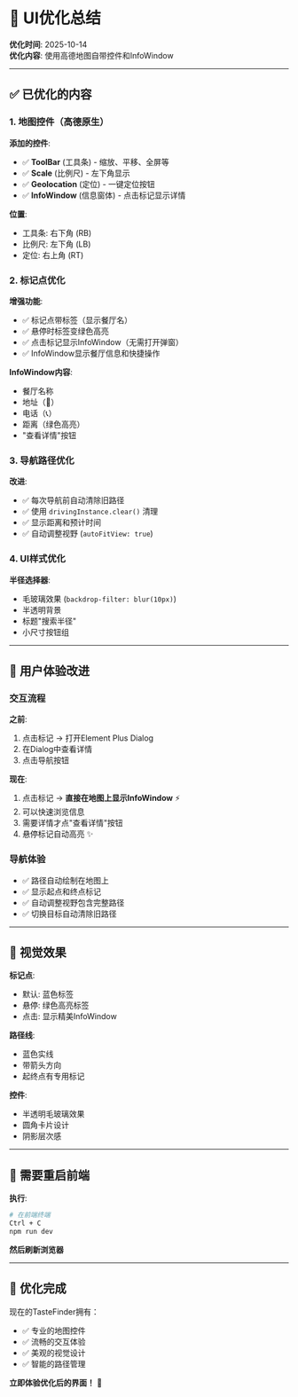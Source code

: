 # 🎨 UI优化总结

**优化时间**: 2025-10-14  
**优化内容**: 使用高德地图自带控件和InfoWindow

---

## ✅ 已优化的内容

### 1. 地图控件（高德原生）

**添加的控件**:
- ✅ **ToolBar** (工具条) - 缩放、平移、全屏等
- ✅ **Scale** (比例尺) - 左下角显示
- ✅ **Geolocation** (定位) - 一键定位按钮
- ✅ **InfoWindow** (信息窗体) - 点击标记显示详情

**位置**:
- 工具条: 右下角 (RB)
- 比例尺: 左下角 (LB)  
- 定位: 右上角 (RT)

### 2. 标记点优化

**增强功能**:
- ✅ 标记点带标签（显示餐厅名）
- ✅ 悬停时标签变绿色高亮
- ✅ 点击标记显示InfoWindow（无需打开弹窗）
- ✅ InfoWindow显示餐厅信息和快捷操作

**InfoWindow内容**:
- 餐厅名称
- 地址（📍）
- 电话（📞）
- 距离（绿色高亮）
- "查看详情"按钮

### 3. 导航路径优化

**改进**:
- ✅ 每次导航前自动清除旧路径
- ✅ 使用 `drivingInstance.clear()` 清理
- ✅ 显示距离和预计时间
- ✅ 自动调整视野 (`autoFitView: true`)

### 4. UI样式优化

**半径选择器**:
- 毛玻璃效果 (`backdrop-filter: blur(10px)`)
- 半透明背景
- 标题"搜索半径"
- 小尺寸按钮组

---

## 🎯 用户体验改进

### 交互流程

**之前**:
1. 点击标记 → 打开Element Plus Dialog
2. 在Dialog中查看详情
3. 点击导航按钮

**现在**:
1. 点击标记 → **直接在地图上显示InfoWindow** ⚡
2. 可以快速浏览信息
3. 需要详情才点"查看详情"按钮
4. 悬停标记自动高亮 ✨

### 导航体验

- ✅ 路径自动绘制在地图上
- ✅ 显示起点和终点标记
- ✅ 自动调整视野包含完整路径
- ✅ 切换目标自动清除旧路径

---

## 🎨 视觉效果

**标记点**:
- 默认: 蓝色标签
- 悬停: 绿色高亮标签
- 点击: 显示精美InfoWindow

**路径线**:
- 蓝色实线
- 带箭头方向
- 起终点有专用标记

**控件**:
- 半透明毛玻璃效果
- 圆角卡片设计
- 阴影层次感

---

## 🔄 需要重启前端

**执行**:
```bash
# 在前端终端
Ctrl + C
npm run dev
```

**然后刷新浏览器**

---

## 🎊 优化完成

现在的TasteFinder拥有：
- ✅ 专业的地图控件
- ✅ 流畅的交互体验
- ✅ 美观的视觉设计
- ✅ 智能的路径管理

**立即体验优化后的界面！** 🚀

